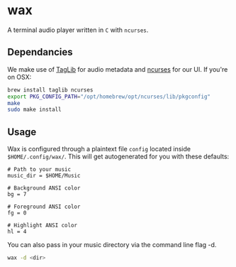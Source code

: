 # wax

A terminal audio player written in `C` with `ncurses`.

## Dependancies

We make use of [TagLib](https://taglib.org/) for audio metadata and [ncurses](https://invisible-island.net/ncurses/) for our UI.
If you're on OSX:

```bash
brew install taglib ncurses
export PKG_CONFIG_PATH="/opt/homebrew/opt/ncurses/lib/pkgconfig"
make
sudo make install
```

## Usage

Wax is configured through a plaintext file `config` located inside `$HOME/.config/wax/`.
This will get autogenerated for you with these defaults:

```
# Path to your music
music_dir = $HOME/Music

# Background ANSI color
bg = 7

# Foreground ANSI color
fg = 0

# Highlight ANSI color
hl = 4
```

You can also pass in your music directory via the command line flag -d.

```bash
wax -d <dir>
```
